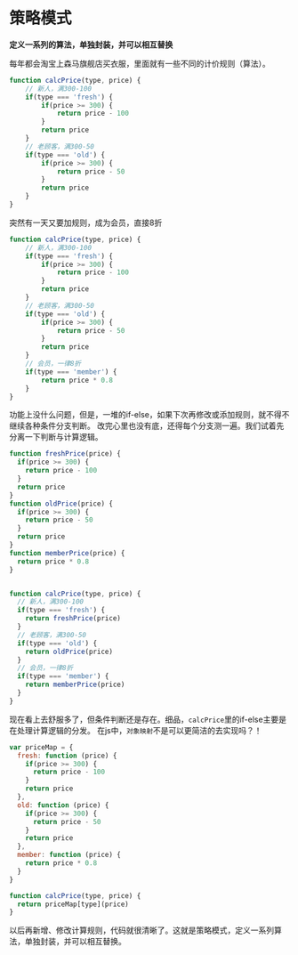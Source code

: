 # 策略模式

**定义一系列的算法，单独封装，并可以相互替换**

每年都会淘宝上森马旗舰店买衣服，里面就有一些不同的计价规则（算法）。
```javascript
function calcPrice(type, price) {
    // 新人，满300-100
    if(type === 'fresh') {
        if(price >= 300) {
            return price - 100
        }
        return price
    }
    // 老顾客，满300-50
    if(type === 'old') {
        if(price >= 300) {
            return price - 50
        }
        return price
    }
}
```
突然有一天又要加规则，成为会员，直接8折
```javascript
function calcPrice(type, price) {
    // 新人，满300-100
    if(type === 'fresh') {
        if(price >= 300) {
            return price - 100
        }
        return price
    }
    // 老顾客，满300-50
    if(type === 'old') {
        if(price >= 300) {
            return price - 50
        }
        return price
    }
    // 会员，一律8折
    if(type === 'member') {
        return price * 0.8
    }
}
```

功能上没什么问题，但是，一堆的if-else，如果下次再修改或添加规则，就不得不继续各种条件分支判断。
改完心里也没有底，还得每个分支测一遍。我们试着先分离一下判断与计算逻辑。

```javascript
function freshPrice(price) {
  if(price >= 300) {
    return price - 100
  }
  return price
}
function oldPrice(price) {
  if(price >= 300) {
    return price - 50
  }
  return price
}
function memberPrice(price) {
  return price * 0.8
}


function calcPrice(type, price) {
  // 新人，满300-100
  if(type === 'fresh') {
    return freshPrice(price)
  }
  // 老顾客，满300-50
  if(type === 'old') {
    return oldPrice(price)
  }
  // 会员，一律8折
  if(type === 'member') {
    return memberPrice(price)
  }
}
```
现在看上去舒服多了，但条件判断还是存在。细品，`calcPrice`里的if-else主要是在处理计算逻辑的分发。
在js中，`对象映射`不是可以更简洁的去实现吗？！
```javascript
var priceMap = {
  fresh: function (price) {
    if(price >= 300) {
      return price - 100
    }
    return price
  },
  old: function (price) {
    if(price >= 300) {
      return price - 50
    }
    return price
  },
  member: function (price) {
    return price * 0.8
  }
}

function calcPrice(type, price) {
  return priceMap[type](price)
}
```
以后再新增、修改计算规则，代码就很清晰了。这就是策略模式，定义一系列算法，单独封装，并可以相互替换。
